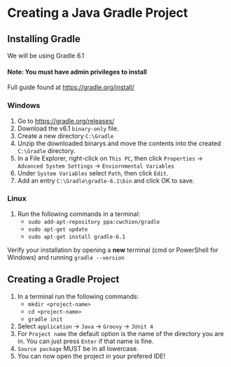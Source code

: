 # Creating a Java Gradle Project

## Installing Gradle

We will be using Gradle 6.1

#### Note: You must have admin privileges to install

Full guide found at https://gradle.org/install/

### Windows

1. Go to https://gradle.org/releases/
1. Download the v6.1 `binary-only` file.
1. Create a new directory `C:\Gradle`
1. Unzip the downloaded binarys and move the contents
into the created `C:\Gradle` directory.
1. In a File Explorer, right-click on `This PC`, then click `Properties` -> `Advanced System Settings` -> `Enviornmental Variables`
1. Under `System Variables` select `Path`, then click `Edit`.
1. Add an entry `C:\Gradle\gradle-6.1\bin` and click OK to save.

### Linux

1. Run the following commands in a terminal:
   - `sudo add-apt-repository ppa:cwchien/gradle`
   - `sudo apt-get update`
   - `sudo apt-get install gradle-6.1`

Verify your installation by opening a **new** terminal \(cmd or
PowerShell for Windows\) and running `gradle --version`

## Creating a Gradle Project

1. In a terminal run the following commands:
   -  `mkdir <project-name>`
   - `cd <project-name>`
   - `gradle init`
1. Select `application` -> `Java` -> `Groovy` -> `JUnit 4`
1. For `Project name` the default option is the name of the directory you are in. You can just press `Enter` if that name is fine.
1. `Source package` MUST be in all lowercase.
1. You can now open the project in your prefered IDE!